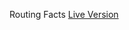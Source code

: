 Routing Facts
[Live Version](https://64ac4d52c1b93920d6ee1df0--luxury-florentine-22eb8c.netlify.app/)